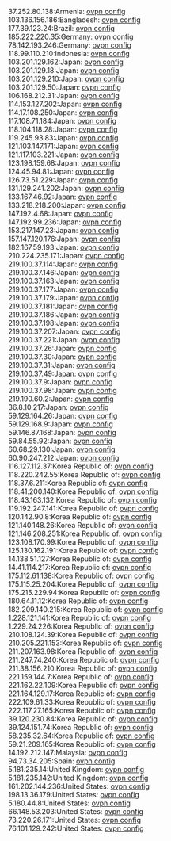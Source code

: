 37.252.80.138:Armenia: [ovpn config](vpn/37_252_80_138.ovpn)  
103.136.156.186:Bangladesh: [ovpn config](vpn/103_136_156_186.ovpn)  
177.39.123.24:Brazil: [ovpn config](vpn/177_39_123_24.ovpn)  
185.222.220.35:Germany: [ovpn config](vpn/185_222_220_35.ovpn)  
78.142.193.246:Germany: [ovpn config](vpn/78_142_193_246.ovpn)  
118.99.110.210:Indonesia: [ovpn config](vpn/118_99_110_210.ovpn)  
103.201.129.162:Japan: [ovpn config](vpn/103_201_129_162.ovpn)  
103.201.129.18:Japan: [ovpn config](vpn/103_201_129_18.ovpn)  
103.201.129.210:Japan: [ovpn config](vpn/103_201_129_210.ovpn)  
103.201.129.50:Japan: [ovpn config](vpn/103_201_129_50.ovpn)  
106.168.212.31:Japan: [ovpn config](vpn/106_168_212_31.ovpn)  
114.153.127.202:Japan: [ovpn config](vpn/114_153_127_202.ovpn)  
114.17.108.250:Japan: [ovpn config](vpn/114_17_108_250.ovpn)  
117.108.71.184:Japan: [ovpn config](vpn/117_108_71_184.ovpn)  
118.104.118.28:Japan: [ovpn config](vpn/118_104_118_28.ovpn)  
119.245.93.83:Japan: [ovpn config](vpn/119_245_93_83.ovpn)  
121.103.147.171:Japan: [ovpn config](vpn/121_103_147_171.ovpn)  
121.117.103.221:Japan: [ovpn config](vpn/121_117_103_221.ovpn)  
123.198.159.68:Japan: [ovpn config](vpn/123_198_159_68.ovpn)  
124.45.94.81:Japan: [ovpn config](vpn/124_45_94_81.ovpn)  
126.73.51.229:Japan: [ovpn config](vpn/126_73_51_229.ovpn)  
131.129.241.202:Japan: [ovpn config](vpn/131_129_241_202.ovpn)  
133.167.46.92:Japan: [ovpn config](vpn/133_167_46_92.ovpn)  
133.218.218.200:Japan: [ovpn config](vpn/133_218_218_200.ovpn)  
147.192.4.68:Japan: [ovpn config](vpn/147_192_4_68.ovpn)  
147.192.99.236:Japan: [ovpn config](vpn/147_192_99_236.ovpn)  
153.217.147.23:Japan: [ovpn config](vpn/153_217_147_23.ovpn)  
157.147.120.176:Japan: [ovpn config](vpn/157_147_120_176.ovpn)  
182.167.59.193:Japan: [ovpn config](vpn/182_167_59_193.ovpn)  
210.224.235.171:Japan: [ovpn config](vpn/210_224_235_171.ovpn)  
219.100.37.114:Japan: [ovpn config](vpn/219_100_37_114.ovpn)  
219.100.37.146:Japan: [ovpn config](vpn/219_100_37_146.ovpn)  
219.100.37.163:Japan: [ovpn config](vpn/219_100_37_163.ovpn)  
219.100.37.177:Japan: [ovpn config](vpn/219_100_37_177.ovpn)  
219.100.37.179:Japan: [ovpn config](vpn/219_100_37_179.ovpn)  
219.100.37.181:Japan: [ovpn config](vpn/219_100_37_181.ovpn)  
219.100.37.186:Japan: [ovpn config](vpn/219_100_37_186.ovpn)  
219.100.37.198:Japan: [ovpn config](vpn/219_100_37_198.ovpn)  
219.100.37.207:Japan: [ovpn config](vpn/219_100_37_207.ovpn)  
219.100.37.221:Japan: [ovpn config](vpn/219_100_37_221.ovpn)  
219.100.37.26:Japan: [ovpn config](vpn/219_100_37_26.ovpn)  
219.100.37.30:Japan: [ovpn config](vpn/219_100_37_30.ovpn)  
219.100.37.31:Japan: [ovpn config](vpn/219_100_37_31.ovpn)  
219.100.37.49:Japan: [ovpn config](vpn/219_100_37_49.ovpn)  
219.100.37.9:Japan: [ovpn config](vpn/219_100_37_9.ovpn)  
219.100.37.98:Japan: [ovpn config](vpn/219_100_37_98.ovpn)  
219.190.60.2:Japan: [ovpn config](vpn/219_190_60_2.ovpn)  
36.8.10.217:Japan: [ovpn config](vpn/36_8_10_217.ovpn)  
59.129.164.26:Japan: [ovpn config](vpn/59_129_164_26.ovpn)  
59.129.168.9:Japan: [ovpn config](vpn/59_129_168_9.ovpn)  
59.146.87.168:Japan: [ovpn config](vpn/59_146_87_168.ovpn)  
59.84.55.92:Japan: [ovpn config](vpn/59_84_55_92.ovpn)  
60.68.29.130:Japan: [ovpn config](vpn/60_68_29_130.ovpn)  
60.90.247.212:Japan: [ovpn config](vpn/60_90_247_212.ovpn)  
116.127.112.37:Korea Republic of: [ovpn config](vpn/116_127_112_37.ovpn)  
118.220.242.55:Korea Republic of: [ovpn config](vpn/118_220_242_55.ovpn)  
118.37.6.211:Korea Republic of: [ovpn config](vpn/118_37_6_211.ovpn)  
118.41.200.140:Korea Republic of: [ovpn config](vpn/118_41_200_140.ovpn)  
118.43.163.132:Korea Republic of: [ovpn config](vpn/118_43_163_132.ovpn)  
119.192.247.141:Korea Republic of: [ovpn config](vpn/119_192_247_141.ovpn)  
120.142.90.8:Korea Republic of: [ovpn config](vpn/120_142_90_8.ovpn)  
121.140.148.26:Korea Republic of: [ovpn config](vpn/121_140_148_26.ovpn)  
121.146.208.251:Korea Republic of: [ovpn config](vpn/121_146_208_251.ovpn)  
123.108.170.99:Korea Republic of: [ovpn config](vpn/123_108_170_99.ovpn)  
125.130.162.191:Korea Republic of: [ovpn config](vpn/125_130_162_191.ovpn)  
14.138.51.127:Korea Republic of: [ovpn config](vpn/14_138_51_127.ovpn)  
14.41.114.217:Korea Republic of: [ovpn config](vpn/14_41_114_217.ovpn)  
175.112.61.138:Korea Republic of: [ovpn config](vpn/175_112_61_138.ovpn)  
175.115.25.204:Korea Republic of: [ovpn config](vpn/175_115_25_204.ovpn)  
175.215.229.94:Korea Republic of: [ovpn config](vpn/175_215_229_94.ovpn)  
180.64.11.12:Korea Republic of: [ovpn config](vpn/180_64_11_12.ovpn)  
182.209.140.215:Korea Republic of: [ovpn config](vpn/182_209_140_215.ovpn)  
1.228.121.141:Korea Republic of: [ovpn config](vpn/1_228_121_141.ovpn)  
1.229.24.226:Korea Republic of: [ovpn config](vpn/1_229_24_226.ovpn)  
210.108.124.39:Korea Republic of: [ovpn config](vpn/210_108_124_39.ovpn)  
210.205.221.153:Korea Republic of: [ovpn config](vpn/210_205_221_153.ovpn)  
211.207.163.98:Korea Republic of: [ovpn config](vpn/211_207_163_98.ovpn)  
211.247.74.240:Korea Republic of: [ovpn config](vpn/211_247_74_240.ovpn)  
211.38.156.210:Korea Republic of: [ovpn config](vpn/211_38_156_210.ovpn)  
221.159.144.7:Korea Republic of: [ovpn config](vpn/221_159_144_7.ovpn)  
221.162.22.109:Korea Republic of: [ovpn config](vpn/221_162_22_109.ovpn)  
221.164.129.17:Korea Republic of: [ovpn config](vpn/221_164_129_17.ovpn)  
222.109.61.33:Korea Republic of: [ovpn config](vpn/222_109_61_33.ovpn)  
222.117.27.165:Korea Republic of: [ovpn config](vpn/222_117_27_165.ovpn)  
39.120.230.84:Korea Republic of: [ovpn config](vpn/39_120_230_84.ovpn)  
39.124.151.74:Korea Republic of: [ovpn config](vpn/39_124_151_74.ovpn)  
58.235.32.64:Korea Republic of: [ovpn config](vpn/58_235_32_64.ovpn)  
59.21.209.165:Korea Republic of: [ovpn config](vpn/59_21_209_165.ovpn)  
14.192.212.147:Malaysia: [ovpn config](vpn/14_192_212_147.ovpn)  
94.73.34.205:Spain: [ovpn config](vpn/94_73_34_205.ovpn)  
5.181.235.14:United Kingdom: [ovpn config](vpn/5_181_235_14.ovpn)  
5.181.235.142:United Kingdom: [ovpn config](vpn/5_181_235_142.ovpn)  
161.202.144.236:United States: [ovpn config](vpn/161_202_144_236.ovpn)  
198.13.36.179:United States: [ovpn config](vpn/198_13_36_179.ovpn)  
5.180.44.8:United States: [ovpn config](vpn/5_180_44_8.ovpn)  
66.148.53.203:United States: [ovpn config](vpn/66_148_53_203.ovpn)  
73.220.26.171:United States: [ovpn config](vpn/73_220_26_171.ovpn)  
76.101.129.242:United States: [ovpn config](vpn/76_101_129_242.ovpn)  
